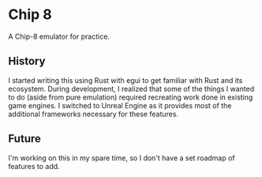 # Chip 8

A Chip-8 emulator for practice.

## History

I started writing this using Rust with egui to get familiar with Rust and its ecosystem. During development, I realized that some of the things I wanted to do (aside from pure emulation) required recreating work done in existing game engines. I switched to Unreal Engine as it provides most of the additional frameworks necessary for these features.

## Future

I'm working on this in my spare time, so I don't have a set roadmap of features to add.
